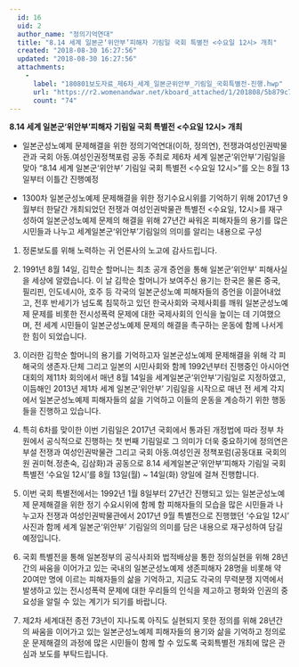 ```yaml
---
  id: 16
  uid: 2
  author_name: "정의기억연대"
  title: "8.14 세계 일본군‘위안부’피해자 기림일 국회 특별전 <수요일 12시> 개최"
  created: "2018-08-30 16:27:56"
  updated: "2018-08-30 16:27:56"
  attachments: 
    - 
      label: "180801보도자료_제6차_세계_일본군위안부_기림일_국회특별전-진행.hwp"
      url: "https://r2.womenandwar.net/kboard_attached/1/201808/5b879c7c1e8f61072782.hwp"
      count: "74"
---
```

**8.14 세계 일본군‘위안부’피해자 기림일 국회 특별전 <수요일 12시> 개최**
 
- 일본군성노예제 문제해결을 위한 정의기억연대(이하, 정의연), 전쟁과여성인권박물관과 국회 아동.여성인권정책포럼 공동 주최로 제6차 세계 일본군‘위안부’기림일을 맞아 “8.14 세계 일본군‘위안부’ 기림일 국회 특별전 <수요일 12시>”를 오는 8월 13일부터 이틀간 진행예정 

- 1300차 일본군성노예제 문제해결을 위한 정기수요시위를 기억하기 위해 2017년 9월부터 한달간 개최되었던 전쟁과 여성인권박물관 특별전 <수요일, 12시>를 재구성하여 일본군성노예제 문제의 해결을 위해 27년간 싸워온 피해자들의 용기를 많은 시민들과 나누고 세계일본군‘위안부’기림일의 의미를 알리는 내용으로 구성

1. 정론보도를 위해 노력하는 귀 언론사의 노고에 감사드립니다. 

2. 1991년 8월 14일, 김학순 할머니는 최초 공개 증언을 통해 일본군‘위안부’ 피해사실을 세상에 알렸습니다. 이 날 김학순 할머니가 보여주신 용기는 한국은 물론 중국, 필리핀, 인도네시아, 호주 등 각국의 일본군성노예 피해자들의 증언을 이끌어내었고, 전후 반세기가 넘도록 침묵하고 있던 한국사회와 국제사회를 깨워 일본군성노예제 문제를 비롯한 전시성폭력 문제에 대한 국제사회의 인식을 높이는 데 기여했으며, 전 세계 시민들이 일본군성노예제 문제의 해결을 촉구하는 운동에 함께 나서게 한 힘이 되었습니다.

3. 이러한 김학순 할머니의 용기를 기억하고자 일본군성노예제 문제해결을 위해 각 피해국의 생존자.단체 그리고 일본의 시민사회와 함께 1992년부터 진행중인 아시아연대회의 제11차 회의에서 매년 8월 14일을 세계일본군‘위안부’기림일로 지정하였고, 이듬해인 2013년 제1차 세계 일본군‘위안부’ 기림일을 시작으로 매년 전 세계 각지에서 일본군성노예제 피해자들의 삶을 기억하고 이들의 운동을 계승하기 위한 행동들을 진행하고 있습니다. 

4. 특히 6차를 맞이한 이번 기림일은 2017년 국회에서 통과된 개정법에 따라 정부 차원에서 공식적으로 진행하는 첫 번째 기림일로 그 의미가 더욱 중요하기에 정의연은 부설 전쟁과 여성인권박물관 그리고 국회 아동.여성인권 정책포럼(공동대표 국회의원 권미혁.정춘숙, 김삼화)과 공동으로 8.14 세계일본군‘위안부’피해자 기림일 국회 특별전 ‘수요일 12시’를 8월 13일(월) ~ 14일(화) 양일에 걸쳐 진행합니다. 

5. 이번 국회 특별전에서는 1992년 1월 8일부터 27년간 진행되고 있는 일본군성노예제 문제해결을 위한 정기 수요시위에 함께 함 피해자들의 모습을 많은 시민들과 나누고자 전쟁과 여성인권박물관에서 2017년 9월 특별전으로 진행했던 ‘수요일 12시’ 사진과 함께 세계 일본군‘위안부’ 기림일의 의미를 담은 내용으로 재구성하여 담길 예정입니다. 

6. 국회 특별전을 통해 일본정부의 공식사죄와 법적배상을 통한 정의실현을 위해 28년간의 싸움을 이어가고 있는 국내의 일본군성노예제 생존피해자 28명을 비롯해 약 20여만 명에 이르는 피해자들의 삶을 기억하고, 지금도 각국의 무력분쟁 지역에서 발생하고 있는 전시성폭력 문제에 대한 우리들의 인식을 제고하고 평화와 인권의 중요성을 알릴 수 있는 계기가 되기를 바랍니다. 

7. 제2차 세계대전 종전 73년이 지나도록 아직도 실현되지 못한 정의를 위해 28년간의 싸움을 이어가고 있는 일본군성노예제 피해자들의 용기와 삶을 기억하고 정의로운 문제해결의 과정에 많은 시민들이 함께 할 수 있도록 국회특별전 개최에 많은 관심과 보도를 부탁드립니다.